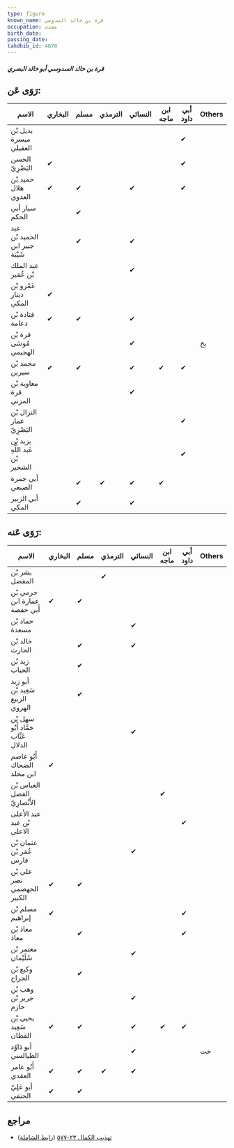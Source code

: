 ```yaml
---
type: figure
known_name: قرة بن خالد السدوسي
occupation: محدث
birth_date:
passing_date:
tahdhib_id: 4870
---
```

##### قرة بن خالد السدوسي أبو خالد البصري

## رَوَى عَن:
| الاسم                            | البخاري | مسلم | الترمذي | النسائي | ابن ماجه | أبي داود | Others |
| -------------------------------- | ------- | ---- | ------- | ------- | -------- | -------- | ------ |
| بديل بْن ميسرة العقيلي           |         |      |         |         |          | ✔        |        |
| الحسن البَصْرِيّ                 | ✔       |      |         |         |          | ✔        |        |
| حميد بْن هلال العدوي             | ✔       | ✔    |         | ✔       |          | ✔        |        |
| سيار أبي الحكم                   |         | ✔    |         |         |          |          |        |
| عبد الحميد بْن جبير ابن شَيْبَة  |         | ✔    |         | ✔       |          |          |        |
| عبد الملك بْن عُمَير             |         |      |         | ✔       |          |          |        |
| عَمْرو بْن دينار المكي           | ✔       |      |         |         |          |          |        |
| قتادة بْن دعامة                  | ✔       | ✔    |         | ✔       |          |          |        |
| قرة بْن مُوسَى الهجيمي           |         |      |         | ✔       |          |          | بخ     |
| محمد بْن سيرين                   | ✔       | ✔    |         | ✔       | ✔        | ✔        |        |
| معاوية بْن قرة المزني            |         |      |         | ✔       |          |          |        |
| النزال بْن عمار البَصْرِيّ       |         |      |         |         |          | ✔        |        |
| يزيد بْن عَبد اللَّهِ بْن الشخير |         |      |         |         |          | ✔        |        |
| أبي جمرة الضبعي                  |         | ✔    | ✔       | ✔       | ✔        |          |        |
| أبي الزبير المكي                 |         | ✔    |         | ✔       |          |          |        |
## رَوَى عَنه:
| الاسم                                | البخاري | مسلم | الترمذي | النسائي | ابن ماجه | أبي داود | Others |
| ------------------------------------ | ------- | ---- | ------- | ------- | -------- | -------- | ------ |
| بشر بْن المفضل                       |         |      | ✔       |         |          |          |        |
| حرمي بْن عمارة ابن أَبي حفصة         | ✔       | ✔    |         |         |          |          |        |
| حماد بْن مسعدة                       |         |      |         | ✔       |          |          |        |
| خالد بْن الحارث                      |         | ✔    |         | ✔       |          |          |        |
| زيد بْن الحباب                       |         | ✔    |         |         |          |          |        |
| أبو زيد سَعِيد بْن الربيع الهروي     |         | ✔    |         |         |          |          |        |
| سهل بْن حَمَّاد أَبُو عَتَّاب الدلال |         |      |         | ✔       |          |          |        |
| أَبُو عاصم الضحاك ابن مخلد           | ✔       |      |         |         |          |          |        |
| العباس بْن الفضل الأَنْصارِيّ        |         |      |         |         | ✔        |          |        |
| عبد الأعلى بْن عبد الاعلى            |         |      |         |         |          | ✔        |        |
| عثمان بْن عُمَر بْن فارس             |         |      |         | ✔       |          |          |        |
| علي بْن نصر الجهضمي الكبير           | ✔       | ✔    |         |         |          |          |        |
| مسلم بْن إبراهيم                     | ✔       |      |         |         |          | ✔        |        |
| معاذ بْن معاذ                        |         | ✔    |         |         |          | ✔        |        |
| معتمر بْن سُلَيْمان                  |         |      |         | ✔       |          |          |        |
| وكيع بْن الجراح                      |         | ✔    |         |         |          |          |        |
| وهب بْن جرير بْن حازم                |         |      |         | ✔       |          |          |        |
| يحيى بْن سَعِيد القطان               | ✔       | ✔    |         | ✔       | ✔        | ✔        |        |
| أبو دَاوُد الطيالسي                  |         |      |         | ✔       |          |          | خت     |
| أَبُو عامر العقدي                    | ✔       | ✔    | ✔       | ✔       |          |          |        |
| أبو عَلِيّ الحنفي                    | ✔       | ✔    |         |         |          |          |        |
## مراجع
- [تهذيب الكمال ٢٣-٥٧٧](obsidian://open?vault=Tahdhib-al-Kamal&file=Figures/٤٨٧٠-قرة%20بن%20خالد%20السدوسي%20أبو%20خالد%20البصري) ([رابط الشاملة](https://shamela.ws/book/3722/12464))